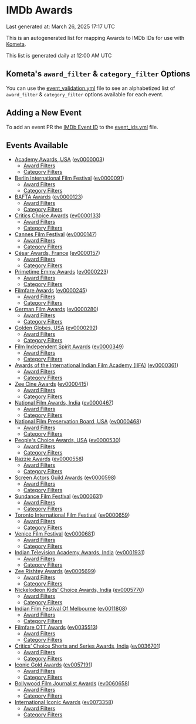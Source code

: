 # IMDb Awards

Last generated at: March 26, 2025 17:17 UTC

This is an autogenerated list for mapping Awards to IMDb IDs for use with [Kometa](https://github.com/Kometa-Team/Kometa).

This list is generated daily at 12:00 AM UTC 

## Kometa's `award_filter` & `category_filter` Options

You can use the [event_validation.yml](https://github.com/Kometa-Team/IMDb-Awards/blob/master/event_validation.yml) file to see an alphabetized list of `award_filter` & `category_filter` options available for each event.

## Adding a New Event

To add an event PR the [IMDb Event ID](https://www.imdb.com/event/all/) to the [event_ids.yml](https://github.com/Kometa-Team/IMDb-Awards/blob/master/event_ids.yml) file.

## Events Available

* [Academy Awards, USA](https://www.imdb.com/event/ev0000003) ([ev0000003](https://github.com/Kometa-Team/IMDb-Awards/blob/master/event_validation.yml#L1))
  * [Award Filters](https://github.com/Kometa-Team/IMDb-Awards/blob/master/event_validation.yml#L6)
  * [Category Filters](https://github.com/Kometa-Team/IMDb-Awards/blob/master/event_validation.yml#L14)
* [Berlin International Film Festival](https://www.imdb.com/event/ev0000091) ([ev0000091](https://github.com/Kometa-Team/IMDb-Awards/blob/master/event_validation.yml#L148))
  * [Award Filters](https://github.com/Kometa-Team/IMDb-Awards/blob/master/event_validation.yml#L153)
  * [Category Filters](https://github.com/Kometa-Team/IMDb-Awards/blob/master/event_validation.yml#L351)
* [BAFTA Awards](https://www.imdb.com/event/ev0000123) ([ev0000123](https://github.com/Kometa-Team/IMDb-Awards/blob/master/event_validation.yml#L636))
  * [Award Filters](https://github.com/Kometa-Team/IMDb-Awards/blob/master/event_validation.yml#L641)
  * [Category Filters](https://github.com/Kometa-Team/IMDb-Awards/blob/master/event_validation.yml#L674)
* [Critics Choice Awards](https://www.imdb.com/event/ev0000133) ([ev0000133](https://github.com/Kometa-Team/IMDb-Awards/blob/master/event_validation.yml#L1164))
  * [Award Filters](https://github.com/Kometa-Team/IMDb-Awards/blob/master/event_validation.yml#L1167)
  * [Category Filters](https://github.com/Kometa-Team/IMDb-Awards/blob/master/event_validation.yml#L1172)
* [Cannes Film Festival](https://www.imdb.com/event/ev0000147) ([ev0000147](https://github.com/Kometa-Team/IMDb-Awards/blob/master/event_validation.yml#L1273))
  * [Award Filters](https://github.com/Kometa-Team/IMDb-Awards/blob/master/event_validation.yml#L1278)
  * [Category Filters](https://github.com/Kometa-Team/IMDb-Awards/blob/master/event_validation.yml#L1445)
* [César Awards, France](https://www.imdb.com/event/ev0000157) ([ev0000157](https://github.com/Kometa-Team/IMDb-Awards/blob/master/event_validation.yml#L1675))
  * [Award Filters](https://github.com/Kometa-Team/IMDb-Awards/blob/master/event_validation.yml#L1679)
  * [Category Filters](https://github.com/Kometa-Team/IMDb-Awards/blob/master/event_validation.yml#L1684)
* [Primetime Emmy Awards](https://www.imdb.com/event/ev0000223) ([ev0000223](https://github.com/Kometa-Team/IMDb-Awards/blob/master/event_validation.yml#L1744))
  * [Award Filters](https://github.com/Kometa-Team/IMDb-Awards/blob/master/event_validation.yml#L1749)
  * [Category Filters](https://github.com/Kometa-Team/IMDb-Awards/blob/master/event_validation.yml#L1756)
* [Filmfare Awards](https://www.imdb.com/event/ev0000245) ([ev0000245](https://github.com/Kometa-Team/IMDb-Awards/blob/master/event_validation.yml#L2967))
  * [Award Filters](https://github.com/Kometa-Team/IMDb-Awards/blob/master/event_validation.yml#L2971)
  * [Category Filters](https://github.com/Kometa-Team/IMDb-Awards/blob/master/event_validation.yml#L2980)
* [German Film Awards](https://www.imdb.com/event/ev0000280) ([ev0000280](https://github.com/Kometa-Team/IMDb-Awards/blob/master/event_validation.yml#L3070))
  * [Award Filters](https://github.com/Kometa-Team/IMDb-Awards/blob/master/event_validation.yml#L3075)
  * [Category Filters](https://github.com/Kometa-Team/IMDb-Awards/blob/master/event_validation.yml#L3098)
* [Golden Globes, USA](https://www.imdb.com/event/ev0000292) ([ev0000292](https://github.com/Kometa-Team/IMDb-Awards/blob/master/event_validation.yml#L3171))
  * [Award Filters](https://github.com/Kometa-Team/IMDb-Awards/blob/master/event_validation.yml#L3176)
  * [Category Filters](https://github.com/Kometa-Team/IMDb-Awards/blob/master/event_validation.yml#L3184)
* [Film Independent Spirit Awards](https://www.imdb.com/event/ev0000349) ([ev0000349](https://github.com/Kometa-Team/IMDb-Awards/blob/master/event_validation.yml#L3350))
  * [Award Filters](https://github.com/Kometa-Team/IMDb-Awards/blob/master/event_validation.yml#L3353)
  * [Category Filters](https://github.com/Kometa-Team/IMDb-Awards/blob/master/event_validation.yml#L3362)
* [Awards of the International Indian Film Academy (IIFA)](https://www.imdb.com/event/ev0000361) ([ev0000361](https://github.com/Kometa-Team/IMDb-Awards/blob/master/event_validation.yml#L3402))
  * [Award Filters](https://github.com/Kometa-Team/IMDb-Awards/blob/master/event_validation.yml#L3405)
  * [Category Filters](https://github.com/Kometa-Team/IMDb-Awards/blob/master/event_validation.yml#L3416)
* [Zee Cine Awards](https://www.imdb.com/event/ev0000415) ([ev0000415](https://github.com/Kometa-Team/IMDb-Awards/blob/master/event_validation.yml#L3515))
  * [Award Filters](https://github.com/Kometa-Team/IMDb-Awards/blob/master/event_validation.yml#L3517)
  * [Category Filters](https://github.com/Kometa-Team/IMDb-Awards/blob/master/event_validation.yml#L3527)
* [National Film Awards, India](https://www.imdb.com/event/ev0000467) ([ev0000467](https://github.com/Kometa-Team/IMDb-Awards/blob/master/event_validation.yml#L3632))
  * [Award Filters](https://github.com/Kometa-Team/IMDb-Awards/blob/master/event_validation.yml#L3636)
  * [Category Filters](https://github.com/Kometa-Team/IMDb-Awards/blob/master/event_validation.yml#L3650)
* [National Film Preservation Board, USA](https://www.imdb.com/event/ev0000468) ([ev0000468](https://github.com/Kometa-Team/IMDb-Awards/blob/master/event_validation.yml#L3844))
  * [Award Filters](https://github.com/Kometa-Team/IMDb-Awards/blob/master/event_validation.yml#L3847)
  * [Category Filters](https://github.com/Kometa-Team/IMDb-Awards/blob/master/event_validation.yml#L3849)
* [People's Choice Awards, USA](https://www.imdb.com/event/ev0000530) ([ev0000530](https://github.com/Kometa-Team/IMDb-Awards/blob/master/event_validation.yml#L3852))
  * [Award Filters](https://github.com/Kometa-Team/IMDb-Awards/blob/master/event_validation.yml#L3855)
  * [Category Filters](https://github.com/Kometa-Team/IMDb-Awards/blob/master/event_validation.yml#L3858)
* [Razzie Awards](https://www.imdb.com/event/ev0000558) ([ev0000558](https://github.com/Kometa-Team/IMDb-Awards/blob/master/event_validation.yml#L4101))
  * [Award Filters](https://github.com/Kometa-Team/IMDb-Awards/blob/master/event_validation.yml#L4104)
  * [Category Filters](https://github.com/Kometa-Team/IMDb-Awards/blob/master/event_validation.yml#L4109)
* [Screen Actors Guild Awards](https://www.imdb.com/event/ev0000598) ([ev0000598](https://github.com/Kometa-Team/IMDb-Awards/blob/master/event_validation.yml#L4149))
  * [Award Filters](https://github.com/Kometa-Team/IMDb-Awards/blob/master/event_validation.yml#L4152)
  * [Category Filters](https://github.com/Kometa-Team/IMDb-Awards/blob/master/event_validation.yml#L4154)
* [Sundance Film Festival](https://www.imdb.com/event/ev0000631) ([ev0000631](https://github.com/Kometa-Team/IMDb-Awards/blob/master/event_validation.yml#L4180))
  * [Award Filters](https://github.com/Kometa-Team/IMDb-Awards/blob/master/event_validation.yml#L4183)
  * [Category Filters](https://github.com/Kometa-Team/IMDb-Awards/blob/master/event_validation.yml#L4234)
* [Toronto International Film Festival](https://www.imdb.com/event/ev0000659) ([ev0000659](https://github.com/Kometa-Team/IMDb-Awards/blob/master/event_validation.yml#L4352))
  * [Award Filters](https://github.com/Kometa-Team/IMDb-Awards/blob/master/event_validation.yml#L4355)
  * [Category Filters](https://github.com/Kometa-Team/IMDb-Awards/blob/master/event_validation.yml#L4411)
* [Venice Film Festival](https://www.imdb.com/event/ev0000681) ([ev0000681](https://github.com/Kometa-Team/IMDb-Awards/blob/master/event_validation.yml#L4488))
  * [Award Filters](https://github.com/Kometa-Team/IMDb-Awards/blob/master/event_validation.yml#L4493)
  * [Category Filters](https://github.com/Kometa-Team/IMDb-Awards/blob/master/event_validation.yml#L4835)
* [Indian Television Academy Awards, India](https://www.imdb.com/event/ev0001931) ([ev0001931](https://github.com/Kometa-Team/IMDb-Awards/blob/master/event_validation.yml#L5287))
  * [Award Filters](https://github.com/Kometa-Team/IMDb-Awards/blob/master/event_validation.yml#L5290)
  * [Category Filters](https://github.com/Kometa-Team/IMDb-Awards/blob/master/event_validation.yml#L5299)
* [Zee Rishtey Awards](https://www.imdb.com/event/ev0005699) ([ev0005699](https://github.com/Kometa-Team/IMDb-Awards/blob/master/event_validation.yml#L5490))
  * [Award Filters](https://github.com/Kometa-Team/IMDb-Awards/blob/master/event_validation.yml#L5492)
  * [Category Filters](https://github.com/Kometa-Team/IMDb-Awards/blob/master/event_validation.yml#L5494)
* [Nickelodeon Kids' Choice Awards, India](https://www.imdb.com/event/ev0005770) ([ev0005770](https://github.com/Kometa-Team/IMDb-Awards/blob/master/event_validation.yml#L5573))
  * [Award Filters](https://github.com/Kometa-Team/IMDb-Awards/blob/master/event_validation.yml#L5575)
  * [Category Filters](https://github.com/Kometa-Team/IMDb-Awards/blob/master/event_validation.yml#L5578)
* [Indian Film Festival Of Melbourne](https://www.imdb.com/event/ev0011808) ([ev0011808](https://github.com/Kometa-Team/IMDb-Awards/blob/master/event_validation.yml#L5613))
  * [Award Filters](https://github.com/Kometa-Team/IMDb-Awards/blob/master/event_validation.yml#L5615)
  * [Category Filters](https://github.com/Kometa-Team/IMDb-Awards/blob/master/event_validation.yml#L5627)
* [Filmfare OTT Awards](https://www.imdb.com/event/ev0035513) ([ev0035513](https://github.com/Kometa-Team/IMDb-Awards/blob/master/event_validation.yml#L5649))
  * [Award Filters](https://github.com/Kometa-Team/IMDb-Awards/blob/master/event_validation.yml#L5651)
  * [Category Filters](https://github.com/Kometa-Team/IMDb-Awards/blob/master/event_validation.yml#L5657)
* [Critics’ Choice Shorts and Series Awards, India](https://www.imdb.com/event/ev0036701) ([ev0036701](https://github.com/Kometa-Team/IMDb-Awards/blob/master/event_validation.yml#L5738))
  * [Award Filters](https://github.com/Kometa-Team/IMDb-Awards/blob/master/event_validation.yml#L5740)
  * [Category Filters](https://github.com/Kometa-Team/IMDb-Awards/blob/master/event_validation.yml#L5743)
* [Iconic Gold Awards](https://www.imdb.com/event/ev0057191) ([ev0057191](https://github.com/Kometa-Team/IMDb-Awards/blob/master/event_validation.yml#L5761))
  * [Award Filters](https://github.com/Kometa-Team/IMDb-Awards/blob/master/event_validation.yml#L5763)
  * [Category Filters](https://github.com/Kometa-Team/IMDb-Awards/blob/master/event_validation.yml#L5765)
* [Bollywood Film Journalist Awards](https://www.imdb.com/event/ev0060658) ([ev0060658](https://github.com/Kometa-Team/IMDb-Awards/blob/master/event_validation.yml#L5878))
  * [Award Filters](https://github.com/Kometa-Team/IMDb-Awards/blob/master/event_validation.yml#L5880)
  * [Category Filters](https://github.com/Kometa-Team/IMDb-Awards/blob/master/event_validation.yml#L5885)
* [International Iconic Awards](https://www.imdb.com/event/ev0073358) ([ev0073358](https://github.com/Kometa-Team/IMDb-Awards/blob/master/event_validation.yml#L5897))
  * [Award Filters](https://github.com/Kometa-Team/IMDb-Awards/blob/master/event_validation.yml#L5899)
  * [Category Filters](https://github.com/Kometa-Team/IMDb-Awards/blob/master/event_validation.yml#L5903)
